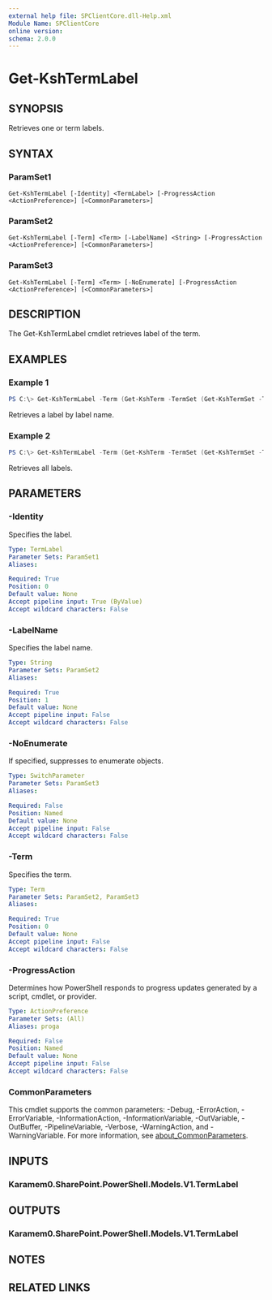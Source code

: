 ```yaml
---
external help file: SPClientCore.dll-Help.xml
Module Name: SPClientCore
online version:
schema: 2.0.0
---
```


# Get-KshTermLabel

## SYNOPSIS
Retrieves one or term labels.

## SYNTAX

### ParamSet1
```
Get-KshTermLabel [-Identity] <TermLabel> [-ProgressAction <ActionPreference>] [<CommonParameters>]
```

### ParamSet2
```
Get-KshTermLabel [-Term] <Term> [-LabelName] <String> [-ProgressAction <ActionPreference>] [<CommonParameters>]
```

### ParamSet3
```
Get-KshTermLabel [-Term] <Term> [-NoEnumerate] [-ProgressAction <ActionPreference>] [<CommonParameters>]
```

## DESCRIPTION
The Get-KshTermLabel cmdlet retrieves label of the term.

## EXAMPLES

### Example 1
```powershell
PS C:\> Get-KshTermLabel -Term (Get-KshTerm -TermSet (Get-KshTermSet -TermGroup (Get-KshTermGroup -TermGroupName 'Company') -TermSetName 'Department') -TermName 'Human Resources') -LabelName 'HR'
```

Retrieves a label by label name.

### Example 2
```powershell
PS C:\> Get-KshTermLabel -Term (Get-KshTerm -TermSet (Get-KshTermSet -TermGroup (Get-KshTermGroup -TermGroupName 'Company') -TermSetName 'Department') -TermName 'Human Resources')
```

Retrieves all labels.

## PARAMETERS

### -Identity
Specifies the label.

```yaml
Type: TermLabel
Parameter Sets: ParamSet1
Aliases:

Required: True
Position: 0
Default value: None
Accept pipeline input: True (ByValue)
Accept wildcard characters: False
```

### -LabelName
Specifies the label name.

```yaml
Type: String
Parameter Sets: ParamSet2
Aliases:

Required: True
Position: 1
Default value: None
Accept pipeline input: False
Accept wildcard characters: False
```

### -NoEnumerate
If specified, suppresses to enumerate objects.

```yaml
Type: SwitchParameter
Parameter Sets: ParamSet3
Aliases:

Required: False
Position: Named
Default value: None
Accept pipeline input: False
Accept wildcard characters: False
```

### -Term
Specifies the term.

```yaml
Type: Term
Parameter Sets: ParamSet2, ParamSet3
Aliases:

Required: True
Position: 0
Default value: None
Accept pipeline input: False
Accept wildcard characters: False
```

### -ProgressAction
Determines how PowerShell responds to progress updates generated by a script, cmdlet, or provider.

```yaml
Type: ActionPreference
Parameter Sets: (All)
Aliases: proga

Required: False
Position: Named
Default value: None
Accept pipeline input: False
Accept wildcard characters: False
```

### CommonParameters
This cmdlet supports the common parameters: -Debug, -ErrorAction, -ErrorVariable, -InformationAction, -InformationVariable, -OutVariable, -OutBuffer, -PipelineVariable, -Verbose, -WarningAction, and -WarningVariable. For more information, see [about_CommonParameters](http://go.microsoft.com/fwlink/?LinkID=113216).

## INPUTS

### Karamem0.SharePoint.PowerShell.Models.V1.TermLabel

## OUTPUTS

### Karamem0.SharePoint.PowerShell.Models.V1.TermLabel

## NOTES

## RELATED LINKS
